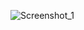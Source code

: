 ![Screenshot_1](https://github.com/Vikuska19/Login/assets/158516994/376e82ca-1102-41cf-ab5f-6f3fda9d4575)
